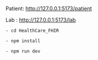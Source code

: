 
Patient:   http://127.0.0.1:5173/patient

Lab : http://127.0.0.1:5173/lab

```
- cd HealthCare_FHIR

- npm install

- npm run dev 
```



